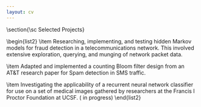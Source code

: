 ```yaml
---
layout: cv
---
```


\section{\sc  Selected Projects}

\begin{list2}
  \item Researching, implementing, and testing hidden Markov models for fraud detection in a telecommunications network. This involved extensive exploration, querying, and munging of network packet data. 

  \item Adapted and implemented a counting Bloom filter design from an AT\&T research paper for Spam detection in SMS traffic.   

  \item Investigating the applicability of a recurrent neural network classifier for use on a set of medical images gathered by researchers at the Francis I Proctor Foundation at UCSF. ( in progress)
\end{list2}

